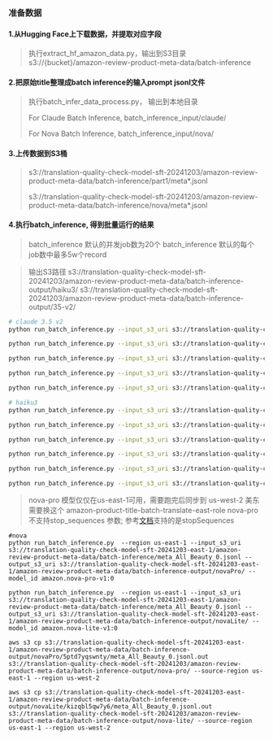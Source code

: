 ### 准备数据

#### 1.从Hugging Face上下载数据，并提取对应字段
> 执行extract_hf_amazon_data.py，输出到S3目录 s3://{bucket}/amazon-review-product-meta-data/batch-inference

#### 2.把原始title整理成batch inference的输入prompt jsonl文件
> 执行batch_infer_data_process.py， 输出到本地目录 
>
> For Claude Batch Inference,  batch_inference_input/claude/
>
> For Nova Batch Inference,  batch_inference_input/nova/

#### 3.上传数据到S3桶 
> s3://translation-quality-check-model-sft-20241203/amazon-review-product-meta-data/batch-inference/part1/meta*.jsonl
>
> s3://translation-quality-check-model-sft-20241203/amazon-review-product-meta-data/batch-inference/nova/meta*.jsonl

#### 4.执行batch_inference, 得到批量运行的结果

> batch_inference 默认的并发job数为20个
> batch_inference 默认的每个job数中最多5w个record

> 输出S3路径 
>	s3://translation-quality-check-model-sft-20241203/amazon-review-product-meta-data/batch-inference-output/haiku3/
> 	s3://translation-quality-check-model-sft-20241203/amazon-review-product-meta-data/batch-inference-output/35-v2/

```bash
# claude 3.5 v2
python run_batch_inference.py --input_s3_uri s3://translation-quality-check-model-sft-20241203/amazon-review-product-meta-data/batch-inference/part2/meta_Amazon_Fashion_0.jsonl --output_s3_uri s3://translation-quality-check-model-sft-20241203/amazon-review-product-meta-data/batch-inference-output/c35/ --model_id anthropic.claude-3-5-sonnet-20241022-v2:0

python run_batch_inference.py --input_s3_uri s3://translation-quality-check-model-sft-20241203/amazon-review-product-meta-data/batch-inference/part2/meta_Amazon_Fashion_48000.jsonl --output_s3_uri s3://translation-quality-check-model-sft-20241203/amazon-review-product-meta-data/batch-inference-output/c35/ --model_id anthropic.claude-3-5-sonnet-20241022-v2:0

python run_batch_inference.py --input_s3_uri s3://translation-quality-check-model-sft-20241203/amazon-review-product-meta-data/batch-inference/part2/meta_Amazon_Fashion_96000.jsonl --output_s3_uri s3://translation-quality-check-model-sft-20241203/amazon-review-product-meta-data/batch-inference-output/c35/ --model_id anthropic.claude-3-5-sonnet-20241022-v2:0

python run_batch_inference.py --input_s3_uri s3://translation-quality-check-model-sft-20241203/amazon-review-product-meta-data/batch-inference/part2/meta_Appliances_0.jsonl --output_s3_uri s3://translation-quality-check-model-sft-20241203/amazon-review-product-meta-data/batch-inference-output/c35/ --model_id anthropic.claude-3-5-sonnet-20241022-v2:0

python run_batch_inference.py --input_s3_uri s3://translation-quality-check-model-sft-20241203/amazon-review-product-meta-data/batch-inference/part2/meta_Appliances_48000.jsonl --output_s3_uri s3://translation-quality-check-model-sft-20241203/amazon-review-product-meta-data/batch-inference-output/c35/ --model_id anthropic.claude-3-5-sonnet-20241022-v2:0

# haiku3
python run_batch_inference.py --input_s3_uri s3://translation-quality-check-model-sft-20241203/amazon-review-product-meta-data/batch-inference/part2/meta_Amazon_Fashion_0.jsonl --output_s3_uri s3://translation-quality-check-model-sft-20241203/amazon-review-product-meta-data/batch-inference-output/haiku3/ --model_id anthropic.claude-3-haiku-20240307-v1:0

python run_batch_inference.py --input_s3_uri s3://translation-quality-check-model-sft-20241203/amazon-review-product-meta-data/batch-inference/part2/meta_Amazon_Fashion_48000.jsonl --output_s3_uri s3://translation-quality-check-model-sft-20241203/amazon-review-product-meta-data/batch-inference-output/haiku3/ --model_id anthropic.claude-3-haiku-20240307-v1:0

python run_batch_inference.py --input_s3_uri s3://translation-quality-check-model-sft-20241203/amazon-review-product-meta-data/batch-inference/part2/meta_Amazon_Fashion_96000.jsonl --output_s3_uri s3://translation-quality-check-model-sft-20241203/amazon-review-product-meta-data/batch-inference-output/haiku3/ --model_id anthropic.claude-3-haiku-20240307-v1:0

python run_batch_inference.py --input_s3_uri s3://translation-quality-check-model-sft-20241203/amazon-review-product-meta-data/batch-inference/part2/meta_Appliances_0.jsonl --output_s3_uri s3://translation-quality-check-model-sft-20241203/amazon-review-product-meta-data/batch-inference-output/haiku3/ --model_id anthropic.claude-3-haiku-20240307-v1:0

python run_batch_inference.py --input_s3_uri s3://translation-quality-check-model-sft-20241203/amazon-review-product-meta-data/batch-inference/part2/meta_Appliances_48000.jsonl --output_s3_uri s3://translation-quality-check-model-sft-20241203/amazon-review-product-meta-data/batch-inference-output/haiku3/ --model_id anthropic.claude-3-haiku-20240307-v1:0

python run_batch_inference.py --input_s3_uri s3://translation-quality-check-model-sft-20241203/amazon-review-product-meta-data/batch-inference/part1/meta_All_Beauty_0.jsonl --output_s3_uri s3://translation-quality-check-model-sft-20241203/amazon-review-product-meta-data/batch-inference-output/haiku35/ --model_id anthropic.claude-3-5-haiku-20241022-v1:0

```

> nova-pro 模型仅仅在us-east-1可用，需要跑完后同步到 us-west-2
> 美东需要换这个 amazon-product-title-batch-translate-east-role
> nova-pro 不支持stop_sequences 参数; 参考[文档](https://docs.aws.amazon.com/nova/latest/userguide/complete-request-schema.html)支持的是stopSequences

```
#nova
python run_batch_inference.py  --region us-east-1 --input_s3_uri s3://translation-quality-check-model-sft-20241203-east-1/amazon-review-product-meta-data/batch-inference/meta_All_Beauty_0.jsonl --output_s3_uri s3://translation-quality-check-model-sft-20241203-east-1/amazon-review-product-meta-data/batch-inference-output/novaPro/ --model_id amazon.nova-pro-v1:0

python run_batch_inference.py  --region us-east-1 --input_s3_uri s3://translation-quality-check-model-sft-20241203-east-1/amazon-review-product-meta-data/batch-inference/meta_All_Beauty_0.jsonl --output_s3_uri s3://translation-quality-check-model-sft-20241203-east-1/amazon-review-product-meta-data/batch-inference-output/novaLite/ --model_id amazon.nova-lite-v1:0

aws s3 cp s3://translation-quality-check-model-sft-20241203-east-1/amazon-review-product-meta-data/batch-inference-output/novaPro/5ptd7yqswnty/meta_All_Beauty_0.jsonl.out s3://translation-quality-check-model-sft-20241203/amazon-review-product-meta-data/batch-inference-output/nova-pro/ --source-region us-east-1 --region us-west-2

aws s3 cp s3://translation-quality-check-model-sft-20241203-east-1/amazon-review-product-meta-data/batch-inference-output/novaLite/kizqbl5qw7y6/meta_All_Beauty_0.jsonl.out s3://translation-quality-check-model-sft-20241203/amazon-review-product-meta-data/batch-inference-output/nova-lite/ --source-region us-east-1 --region us-west-2

```

